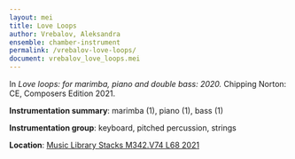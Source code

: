 ```yaml
---
layout: mei
title: Love Loops 
author: Vrebalov, Aleksandra
ensemble: chamber-instrument
permalink: /vrebalov-love-loops/
document: vrebalov_love_loops.mei
---
```


In *Love loops: for marimba, piano and double bass: 2020.* Chipping Norton: CE, Composers Edition 2021.

**Instrumentation summary**: marimba (1), piano (1), bass (1) 

**Instrumentation group**: keyboard, pitched percussion, strings 

**Location**: <a href="https://tufts.primo.exlibrisgroup.com/permalink/01TUN_INST/1kc9gia/alma991018745612303851" target="_blank">Music Library Stacks M342.V74 L68 2021</a>
